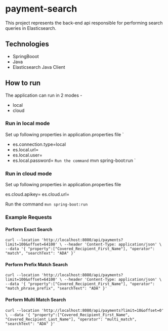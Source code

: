 # payment-search

This project represents the back-end api responsible for performing search queries in Elasticsearch.

## Technologies

* SpringBooot
* Java
* Elasticsearch Java Client

## How to run
The application can run in 2 modes -
* local
* cloud

### Run in local mode
Set up following properties in application.properties file
`
* es.connection.type=local
* es.local.url=<connection url>
* es.local.user=<username>
* es.local.password=<password>
  `
  Run the command
  `
  mvn spring-boot:run
  `

### Run in cloud mode
Set up following properties in application.properties file

es.cloud.apikey=<your api key>
es.cloud.url=<connection url>

Run the command
`
mvn spring-boot:run
`

### Example Requests

#### Perform Exact Search
`
curl --location 'http://localhost:8080/api/payments?limit=100&offset=64100' \
--header 'Content-Type: application/json' \
--data '{
"property":["Covered_Recipient_First_Name"],
"operator": "match",
"searchText": "ADA"
}'
`

#### Perform Prefix Match Search
`
curl --location 'http://localhost:8080/api/payments?limit=100&offset=64100' \
--header 'Content-Type: application/json' \
--data '{
"property":["Covered_Recipient_First_Name"],
"operator": "match_phrase_prefix",
"searchText": "ADA"
}'
`

#### Perform Multi Match Search
`
curl --location 'http://localhost:8080/api/payments?limit=10&offset=0' \
--data '{
"property":["Covered_Recipient_First_Name", "Covered_Recipient_Last_Name"],
"operator": "multi_match",
"searchText": "ADA"
}'
`